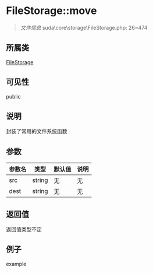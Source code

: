 # FileStorage::move

> *文件信息* suda\core\storage\FileStorage.php: 26~474
## 所属类 

[FileStorage](../FileStorage.md)

## 可见性

  public  
## 说明

封装了常用的文件系统函数

## 参数

| 参数名 | 类型 | 默认值 | 说明 |
|--------|-----|-------|-------|
| src |  string | 无 | 无 |
| dest |  string | 无 | 无 |

## 返回值
返回值类型不定

## 例子

example